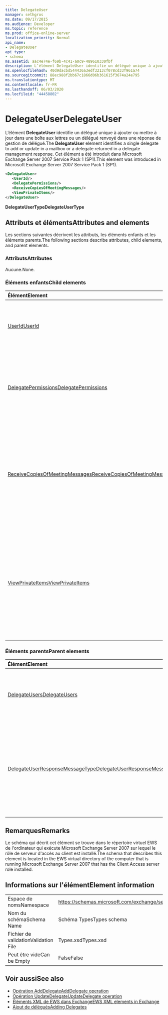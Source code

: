 ```yaml
---
title: DelegateUser
manager: sethgros
ms.date: 09/17/2015
ms.audience: Developer
ms.topic: reference
ms.prod: office-online-server
localization_priority: Normal
api_name:
- DelegateUser
api_type:
- schema
ms.assetid: aac4e74e-f69b-4c41-a0c9-489610330fbf
description: L’élément DelegateUser identifie un délégué unique à ajouter ou mettre à jour dans une boîte aux lettres ou un délégué renvoyé dans une réponse de gestion de délégué. Cet élément a été introduit dans Microsoft Exchange Server 2007 Service Pack 1 (SP1).
ms.openlocfilehash: 40d9dacbd544436a3edf3213cf078cd33f961a74
ms.sourcegitcommit: 88ec988f2bb67c1866d06b361615f3674a24e795
ms.translationtype: MT
ms.contentlocale: fr-FR
ms.lasthandoff: 06/03/2020
ms.locfileid: "44458802"
---
```

# <a name="delegateuser"></a><span data-ttu-id="2f8c0-104">DelegateUser</span><span class="sxs-lookup"><span data-stu-id="2f8c0-104">DelegateUser</span></span>

<span data-ttu-id="2f8c0-105">L’élément **DelegateUser** identifie un délégué unique à ajouter ou mettre à jour dans une boîte aux lettres ou un délégué renvoyé dans une réponse de gestion de délégué.</span><span class="sxs-lookup"><span data-stu-id="2f8c0-105">The **DelegateUser** element identifies a single delegate to add or update in a mailbox or a delegate returned in a delegate management response.</span></span> <span data-ttu-id="2f8c0-106">Cet élément a été introduit dans Microsoft Exchange Server 2007 Service Pack 1 (SP1).</span><span class="sxs-lookup"><span data-stu-id="2f8c0-106">This element was introduced in Microsoft Exchange Server 2007 Service Pack 1 (SP1).</span></span> 
  
```xml
<DelegateUser>
   <UserId/>
   <DelegatePermissions/>
   <ReceiveCopiesOfMeetingMessages/>
   <ViewPrivateItems/>
</DelegateUser>
```

<span data-ttu-id="2f8c0-107">**DelegateUserType**</span><span class="sxs-lookup"><span data-stu-id="2f8c0-107">**DelegateUserType**</span></span>

## <a name="attributes-and-elements"></a><span data-ttu-id="2f8c0-108">Attributs et éléments</span><span class="sxs-lookup"><span data-stu-id="2f8c0-108">Attributes and elements</span></span>

<span data-ttu-id="2f8c0-109">Les sections suivantes décrivent les attributs, les éléments enfants et les éléments parents.</span><span class="sxs-lookup"><span data-stu-id="2f8c0-109">The following sections describe attributes, child elements, and parent elements.</span></span>
  
### <a name="attributes"></a><span data-ttu-id="2f8c0-110">Attributs</span><span class="sxs-lookup"><span data-stu-id="2f8c0-110">Attributes</span></span>

<span data-ttu-id="2f8c0-111">Aucune.</span><span class="sxs-lookup"><span data-stu-id="2f8c0-111">None.</span></span>
  
### <a name="child-elements"></a><span data-ttu-id="2f8c0-112">Éléments enfants</span><span class="sxs-lookup"><span data-stu-id="2f8c0-112">Child elements</span></span>

|<span data-ttu-id="2f8c0-113">**Élément**</span><span class="sxs-lookup"><span data-stu-id="2f8c0-113">**Element**</span></span>|<span data-ttu-id="2f8c0-114">**Description**</span><span class="sxs-lookup"><span data-stu-id="2f8c0-114">**Description**</span></span>|
|:-----|:-----|
|[<span data-ttu-id="2f8c0-115">UserId</span><span class="sxs-lookup"><span data-stu-id="2f8c0-115">UserId</span></span>](userid.md) <br/> |<span data-ttu-id="2f8c0-116">Identifie le délégué.</span><span class="sxs-lookup"><span data-stu-id="2f8c0-116">Identifies the delegate.</span></span> <span data-ttu-id="2f8c0-117">Cet élément a été introduit dans Exchange 2007 SP1.</span><span class="sxs-lookup"><span data-stu-id="2f8c0-117">This element was introduced in Exchange 2007 SP1.</span></span>  <br/> |
|[<span data-ttu-id="2f8c0-118">DelegatePermissions</span><span class="sxs-lookup"><span data-stu-id="2f8c0-118">DelegatePermissions</span></span>](delegatepermissions.md) <br/> |<span data-ttu-id="2f8c0-119">Contient les paramètres de niveau d’autorisation de délégué.</span><span class="sxs-lookup"><span data-stu-id="2f8c0-119">Contains the delegate permission level settings.</span></span> <span data-ttu-id="2f8c0-120">Cet élément a été introduit dans Exchange 2007 SP1.</span><span class="sxs-lookup"><span data-stu-id="2f8c0-120">This element was introduced in Exchange 2007 SP1.</span></span>  <br/> |
|[<span data-ttu-id="2f8c0-121">ReceiveCopiesOfMeetingMessages</span><span class="sxs-lookup"><span data-stu-id="2f8c0-121">ReceiveCopiesOfMeetingMessages</span></span>](receivecopiesofmeetingmessages.md) <br/> |<span data-ttu-id="2f8c0-122">Indique si un délégué reçoit des copies des messages relatifs à la réunion adressés au principal.</span><span class="sxs-lookup"><span data-stu-id="2f8c0-122">Indicates whether a delegate receives copies of meeting-related messages that are addressed to the principal.</span></span> <span data-ttu-id="2f8c0-123">Cet élément a été introduit dans Exchange 2007 SP1.</span><span class="sxs-lookup"><span data-stu-id="2f8c0-123">This element was introduced in Exchange 2007 SP1.</span></span>  <br/> |
|[<span data-ttu-id="2f8c0-124">ViewPrivateItems</span><span class="sxs-lookup"><span data-stu-id="2f8c0-124">ViewPrivateItems</span></span>](viewprivateitems.md) <br/> |<span data-ttu-id="2f8c0-125">Indique si un délégué dispose de l’autorisation d’afficher des éléments de calendrier privés dans la boîte aux lettres de l’entité de sécurité.</span><span class="sxs-lookup"><span data-stu-id="2f8c0-125">Indicates whether a delegate has permission to view private calendar items in the principal's mailbox.</span></span> <span data-ttu-id="2f8c0-126">Cet élément a été introduit dans Exchange 2007 SP1.</span><span class="sxs-lookup"><span data-stu-id="2f8c0-126">This element was introduced in Exchange 2007 SP1.</span></span>  <br/> |
   
### <a name="parent-elements"></a><span data-ttu-id="2f8c0-127">Éléments parents</span><span class="sxs-lookup"><span data-stu-id="2f8c0-127">Parent elements</span></span>

|<span data-ttu-id="2f8c0-128">**Élément**</span><span class="sxs-lookup"><span data-stu-id="2f8c0-128">**Element**</span></span>|<span data-ttu-id="2f8c0-129">**Description**</span><span class="sxs-lookup"><span data-stu-id="2f8c0-129">**Description**</span></span>|
|:-----|:-----|
|[<span data-ttu-id="2f8c0-130">DelegateUsers</span><span class="sxs-lookup"><span data-stu-id="2f8c0-130">DelegateUsers</span></span>](delegateusers.md) <br/> |<span data-ttu-id="2f8c0-131">Contient les identités des délégués à ajouter ou mettre à jour dans une boîte aux lettres.</span><span class="sxs-lookup"><span data-stu-id="2f8c0-131">Contains the identities of delegates to add or update in a mailbox.</span></span>  <br/> |
|[<span data-ttu-id="2f8c0-132">DelegateUserResponseMessageType</span><span class="sxs-lookup"><span data-stu-id="2f8c0-132">DelegateUserResponseMessageType</span></span>](delegateuserresponsemessagetype.md) <br/> |<span data-ttu-id="2f8c0-133">Contient des messages de réponse pour les opérations de gestion de délégués.</span><span class="sxs-lookup"><span data-stu-id="2f8c0-133">Contains response messages for delegate management operations.</span></span> <span data-ttu-id="2f8c0-134">Cet élément a été introduit dans Microsoft Exchange Server 2007 Service Pack 1 (SP1).</span><span class="sxs-lookup"><span data-stu-id="2f8c0-134">This element was introduced in Microsoft Exchange Server 2007 Service Pack 1 (SP1).</span></span>  <br/> |
   
## <a name="remarks"></a><span data-ttu-id="2f8c0-135">Remarques</span><span class="sxs-lookup"><span data-stu-id="2f8c0-135">Remarks</span></span>

<span data-ttu-id="2f8c0-136">Le schéma qui décrit cet élément se trouve dans le répertoire virtuel EWS de l'ordinateur qui exécute Microsoft Exchange Server 2007 sur lequel le rôle de serveur d'accès au client est installé.</span><span class="sxs-lookup"><span data-stu-id="2f8c0-136">The schema that describes this element is located in the EWS virtual directory of the computer that is running Microsoft Exchange Server 2007 that has the Client Access server role installed.</span></span>
  
## <a name="element-information"></a><span data-ttu-id="2f8c0-137">Informations sur l'élément</span><span class="sxs-lookup"><span data-stu-id="2f8c0-137">Element information</span></span>

|||
|:-----|:-----|
|<span data-ttu-id="2f8c0-138">Espace de noms</span><span class="sxs-lookup"><span data-stu-id="2f8c0-138">Namespace</span></span>  <br/> |https://schemas.microsoft.com/exchange/services/2006/types  <br/> |
|<span data-ttu-id="2f8c0-139">Nom du schéma</span><span class="sxs-lookup"><span data-stu-id="2f8c0-139">Schema Name</span></span>  <br/> |<span data-ttu-id="2f8c0-140">Schéma Types</span><span class="sxs-lookup"><span data-stu-id="2f8c0-140">Types schema</span></span>  <br/> |
|<span data-ttu-id="2f8c0-141">Fichier de validation</span><span class="sxs-lookup"><span data-stu-id="2f8c0-141">Validation File</span></span>  <br/> |<span data-ttu-id="2f8c0-142">Types.xsd</span><span class="sxs-lookup"><span data-stu-id="2f8c0-142">Types.xsd</span></span>  <br/> |
|<span data-ttu-id="2f8c0-143">Peut être vide</span><span class="sxs-lookup"><span data-stu-id="2f8c0-143">Can be Empty</span></span>  <br/> |<span data-ttu-id="2f8c0-144">False</span><span class="sxs-lookup"><span data-stu-id="2f8c0-144">False</span></span>  <br/> |
   
## <a name="see-also"></a><span data-ttu-id="2f8c0-145">Voir aussi</span><span class="sxs-lookup"><span data-stu-id="2f8c0-145">See also</span></span>

- [<span data-ttu-id="2f8c0-146">Opération AddDelegate</span><span class="sxs-lookup"><span data-stu-id="2f8c0-146">AddDelegate operation</span></span>](adddelegate-operation.md) 
- [<span data-ttu-id="2f8c0-147">Opération UpdateDelegate</span><span class="sxs-lookup"><span data-stu-id="2f8c0-147">UpdateDelegate operation</span></span>](updatedelegate-operation.md)
- [<span data-ttu-id="2f8c0-148">Éléments XML de EWS dans Exchange</span><span class="sxs-lookup"><span data-stu-id="2f8c0-148">EWS XML elements in Exchange</span></span>](ews-xml-elements-in-exchange.md)
- [<span data-ttu-id="2f8c0-149">Ajout de délégués</span><span class="sxs-lookup"><span data-stu-id="2f8c0-149">Adding Delegates</span></span>](https://msdn.microsoft.com/library/3a744150-66a3-4a13-9433-793603ba5038%28Office.15%29.aspx)

